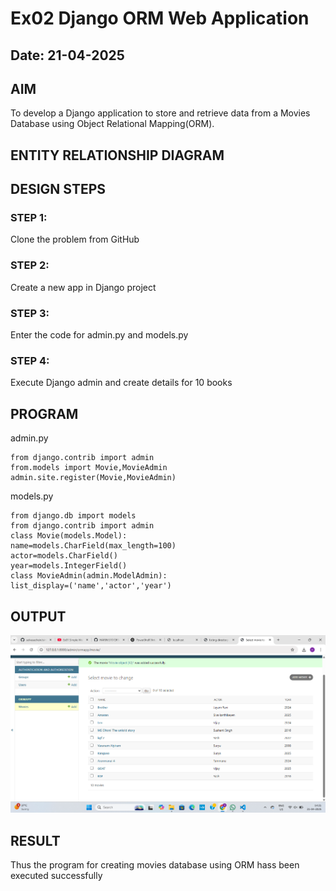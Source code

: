 # Ex02 Django ORM Web Application
## Date: 21-04-2025


## AIM
To develop a Django application to store and retrieve data from a Movies Database using Object Relational Mapping(ORM).

## ENTITY RELATIONSHIP DIAGRAM



## DESIGN STEPS

### STEP 1:
Clone the problem from GitHub

### STEP 2:
Create a new app in Django project

### STEP 3:
Enter the code for admin.py and models.py

### STEP 4:
Execute Django admin and create details for 10 books

## PROGRAM

admin.py
```
from django.contrib import admin
from.models import Movie,MovieAdmin
admin.site.register(Movie,MovieAdmin)
```
models.py
```
from django.db import models
from django.contrib import admin
class Movie(models.Model):
name=models.CharField(max_length=100)
actor=models.CharField()
year=models.IntegerField()
class MovieAdmin(admin.ModelAdmin):
list_display=('name','actor','year')
```


## OUTPUT

![alt text](<Screenshot 2025-04-21 142202.png>)



## RESULT
Thus the program for creating movies database using ORM hass been executed successfully
